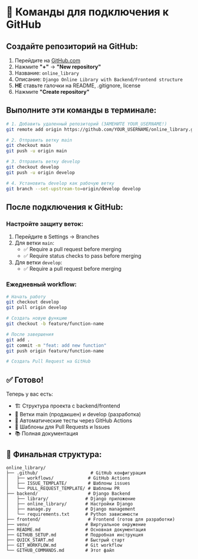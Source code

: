 # 🎯 Команды для подключения к GitHub

## Создайте репозиторий на GitHub:
1. Перейдите на [GitHub.com](https://github.com)
2. Нажмите **"+"** → **"New repository"**
3. Название: `online_library`
4. Описание: `Django Online Library with Backend/Frontend structure`
5. **НЕ** ставьте галочки на README, .gitignore, license
6. Нажмите **"Create repository"**

## Выполните эти команды в терминале:

```bash
# 1. Добавить удаленный репозиторий (ЗАМЕНИТЕ YOUR_USERNAME!)
git remote add origin https://github.com/YOUR_USERNAME/online_library.git

# 2. Отправить ветку main
git checkout main
git push -u origin main

# 3. Отправить ветку develop
git checkout develop
git push -u origin develop

# 4. Установить develop как рабочую ветку
git branch --set-upstream-to=origin/develop develop
```

## После подключения к GitHub:

### Настройте защиту веток:
1. Перейдите в Settings → Branches
2. Для ветки `main`:
   - ✅ Require a pull request before merging
   - ✅ Require status checks to pass before merging
3. Для ветки `develop`:
   - ✅ Require a pull request before merging

### Ежедневный workflow:
```bash
# Начать работу
git checkout develop
git pull origin develop

# Создать новую функцию
git checkout -b feature/function-name

# После завершения
git add .
git commit -m "feat: add new function"
git push origin feature/function-name

# Создать Pull Request на GitHub
```

## ✅ Готово!

Теперь у вас есть:
- 🏗️ Структура проекта с backend/frontend
- 🌿 Ветки main (продакшен) и develop (разработка)
- 🤖 Автоматические тесты через GitHub Actions
- 📝 Шаблоны для Pull Requests и Issues
- 📚 Полная документация

## 📁 Финальная структура:

```
online_library/
├── .github/                    # GitHub конфигурация
│   ├── workflows/             # GitHub Actions
│   ├── ISSUE_TEMPLATE/        # Шаблоны issues
│   └── PULL_REQUEST_TEMPLATE/ # Шаблоны PR
├── backend/                   # Django Backend
│   ├── library/              # Django приложение
│   ├── online_library/       # Настройки Django
│   ├── manage.py             # Django management
│   └── requirements.txt      # Python зависимости
├── frontend/                  # Frontend (готов для разработки)
├── venv/                     # Виртуальное окружение
├── README.md                 # Основная документация
├── GITHUB_SETUP.md           # Подробная инструкция
├── QUICK_START.md            # Быстрый старт
├── GIT_WORKFLOW.md           # Git workflow
└── GITHUB_COMMANDS.md        # Этот файл
```
